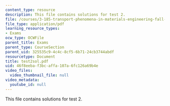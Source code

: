 ```yaml
---
content_type: resource
description: This file contains solutions for test 2.
file: /courses/3-185-transport-phenomena-in-materials-engineering-fall-2003/46f8eebaf3bcaffa107a6fc126a69b4e_test2sol.pdf
file_type: application/pdf
learning_resource_types:
- Exams
ocw_type: OCWFile
parent_title: Exams
parent_type: CourseSection
parent_uid: 325535c9-4c4c-8cf5-6b71-24cb3744abdf
resourcetype: Document
title: test2sol.pdf
uid: 46f8eeba-f3bc-affa-107a-6fc126a69b4e
video_files:
  video_thumbnail_file: null
video_metadata:
  youtube_id: null
---
```

This file contains solutions for test 2.

